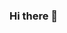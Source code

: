 ### Hi there 👋

<!--
**twocucao/twocucao** is a ✨ _special_ ✨ repository because its `README.md` (this file) appears on your GitHub profile.

Here are some ideas to get you started:

- 🔭 I’m currently working on Python/Django/Flask React/Vue
- 📫 How to reach me: twocucao@gmail.com
-->
